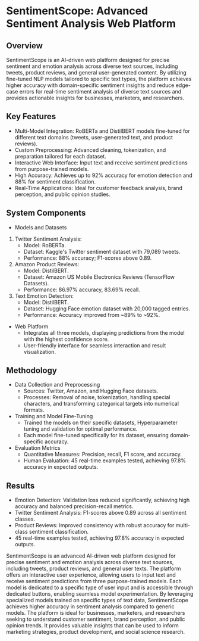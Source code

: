 # SentimentScope: Advanced Sentiment Analysis Web Platform
## Overview
SentimentScope is an AI-driven web platform designed for precise sentiment and emotion analysis across diverse text sources, including tweets, product reviews, and general user-generated content. By utilizing fine-tuned NLP models tailored to specific text types, the platform achieves higher accuracy with domain-specific sentiment insights and reduce edge-case errors for real-time sentiment analysis of diverse text sources and provides actionable insights for businesses, marketers, and researchers.
## Key Features
 - Multi-Model Integration: RoBERTa and DistilBERT models fine-tuned for different text domains (tweets, user-generated text, and product reviews).
 - Custom Preprocessing: Advanced cleaning, tokenization, and preparation tailored for each dataset.
 - Interactive Web Interface: Input text and receive sentiment predictions from purpose-trained models.
 - High Accuracy: Achieves up to 92% accuracy for emotion detection and 88% for sentiment classification.
 - Real-Time Applications: Ideal for customer feedback analysis, brand perception, and public opinion studies.
## System Components
 - Models and Datasets
  1. Twitter Sentiment Analysis:
     - Model: RoBERTa.
     - Dataset: Kaggle's Twitter sentiment dataset with 79,089 tweets.
     - Performance: 88% accuracy; F1-scores above 0.89.
  2. Amazon Product Reviews:
     - Model: DistilBERT.
     - Dataset: Amazon US Mobile Electronics Reviews (TensorFlow Datasets).
     - Performance: 86.97% accuracy, 83.69% recall.
  3. Text Emotion Detection:
     - Model: DistilBERT.
     - Dataset: Hugging Face emotion dataset with 20,000 tagged entries.
     - Performance: Accuracy improved from ~89% to ~92%.
 - Web Platform
   - Integrates all three models, displaying predictions from the model with the highest confidence score.
   - User-friendly interface for seamless interaction and result visualization.
## Methodology
 - Data Collection and Preprocessing
   - Sources: Twitter, Amazon, and Hugging Face datasets.
   - Processes: Removal of noise, tokenization, handling special characters, and transforming categorical targets into numerical formats.
 - Training and Model Fine-Tuning
   - Trained the models on their specific datasets, Hyperparameter tuning and validation for optimal performance.
   - Each model fine-tuned specifically for its dataset, ensuring domain-specific accuracy.
- Evaluation Metrics
  - Quantitative Measures: Precision, recall, F1 score, and accuracy.
  - Human Evaluation: 45 real-time examples tested, achieving 97.8% accuracy in expected outputs.
## Results
 - Emotion Detection: Validation loss reduced significantly, achieving high accuracy and balanced precision-recall metrics.
 - Twitter Sentiment Analysis: F1-scores above 0.89 across all sentiment classes.
 - Product Reviews: Improved consistency with robust accuracy for multi-class sentiment classification.
 - 45 real-time examples tested, achieving 97.8% accuracy in expected outputs.



















































SentimentScope is an advanced AI-driven web platform designed for precise sentiment and emotion analysis across diverse text sources, including tweets, product reviews, and
general user texts. The platform offers an interactive user experience, allowing users to input text and receive sentiment predictions from three purpose-trained models. 
Each model is dedicated to a specific type of user input and is accessible through dedicated buttons, enabling seamless model experimentation. By leveraging specialized models trained on
specific types of text data, SentimentScope achieves higher accuracy in sentiment analysis compared to generic models. The platform is ideal for businesses, marketers, and researchers
seeking to understand customer sentiment, brand perception, and public opinion trends. It provides valuable insights that can be used to inform marketing strategies, product development, and social science research.
